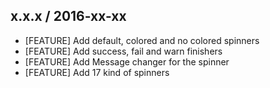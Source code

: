 ## x.x.x / 2016-xx-xx

* [FEATURE] Add default, colored and no colored spinners
* [FEATURE] Add success, fail and warn finishers
* [FEATURE] Add Message changer for the spinner
* [FEATURE] Add 17 kind of spinners
